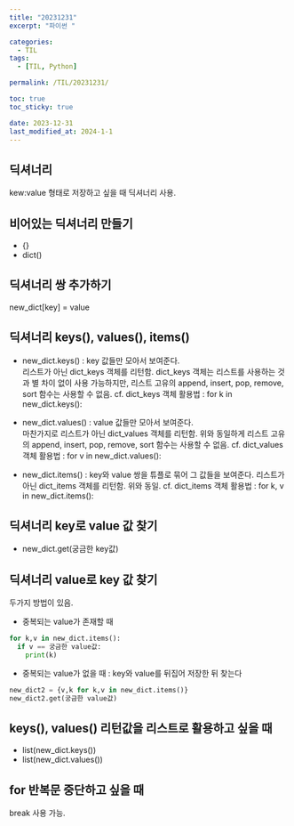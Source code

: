 ```yaml
---
title: "20231231"
excerpt: "파이썬 "

categories:
  - TIL
tags:
  - [TIL, Python]

permalink: /TIL/20231231/

toc: true
toc_sticky: true

date: 2023-12-31
last_modified_at: 2024-1-1
---
```


## 딕셔너리
kew:value 형태로 저장하고 싶을 때 딕셔너리 사용.

## 비어있는 딕셔너리 만들기
- {}
- dict()

## 딕셔너리 쌍 추가하기
new_dict[key] = value

## 딕셔너리 keys(), values(), items()
- new_dict.keys()
  : key 값들만 모아서 보여준다.   
    리스트가 아닌 dict_keys 객체를 리턴함. dict_keys 객체는 리스트를 사용하는 것과 별 차이 없이 사용 가능하지만, 리스트 고유의 append, insert, pop, remove, sort 함수는 사용할 수 없음.
    cf. dict_keys 객체 활용법 :
        for k in new_dict.keys():
  
- new_dict.values()
  : value 값들만 모아서 보여준다.   
    마찬가지로 리스트가 아닌 dict_values 객체를 리턴함. 위와 동일하게 리스트 고유의 append, insert, pop, remove, sort 함수는 사용할 수 없음.
    cf. dict_values 객체 활용법 :
        for v in new_dict.values():

- new_dict.items()
  : key와 value 쌍을 튜플로 묶어 그 값들을 보여준다.
    리스트가 아닌 dict_items 객체를 리턴함. 위와 동일.
    cf. dict_items 객체 활용법 :
        for k, v in new_dict.items():

## 딕셔너리 key로 value 값 찾기
- new_dict.get(궁금한 key값)

## 딕셔너리 value로 key 값 찾기
두가지 방법이 있음.
- 중복되는 value가 존재할 때
```python
for k,v in new_dict.items():
  if v == 궁금한 value값:
    print(k)
```
- 중복되는 value가 없을 때
  : key와 value를 뒤집어 저장한 뒤 찾는다
```python
new_dict2 = {v,k for k,v in new_dict.items()}
new_dict2.get(궁금한 value값)
```

## keys(), values() 리턴값을 리스트로 활용하고 싶을 때
- list(new_dict.keys())
- list(new_dict.values())

## for 반복문 중단하고 싶을 때
break 사용 가능.
